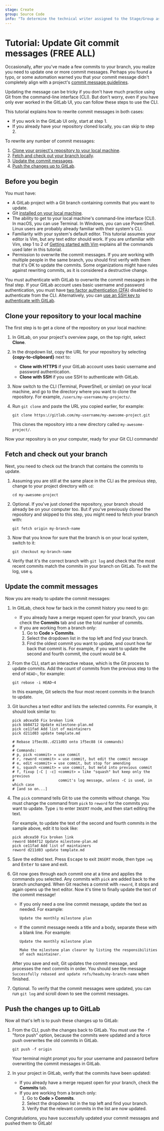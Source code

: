 ```yaml
---
stage: Create
group: Source Code
info: "To determine the technical writer assigned to the Stage/Group associated with this page, see https://about.gitlab.com/handbook/product/ux/technical-writing/#assignments"
---
```


# Tutorial: Update Git commit messages **(FREE ALL)**

Occasionally, after you've made a few commits to your branch, you realize you need
to update one or more commit messages. Perhaps you found a typo, or some automation warned you
that your commit message didn't completely align with a project's
[commit message guidelines](../../development/contributing/merge_request_workflow.md#commit-messages-guidelines).

Updating the message can be tricky if you don't have much practice using Git
from the command-line interface (CLI). But don't worry, even if you have only ever worked in
the GitLab UI, you can follow these steps to use the CLI.

This tutorial explains how to rewrite commit messages in both cases:

- If you work in the GitLab UI only, start at step 1.
- If you already have your repository cloned locally, you can skip to step 2.

To rewrite any number of commit messages:

1. [Clone your project's repository to your local machine](#clone-your-repository-to-your-local-machine).
1. [Fetch and check out your branch locally](#fetch-and-check-out-your-branch).
1. [Update the commit messages](#update-the-commit-messages).
1. [Push the changes up to GitLab](#push-the-changes-up-to-gitlab).

## Before you begin

You must have:

- A GitLab project with a Git branch containing commits that you want to update.
- Git [installed on your local machine](../../topics/git/how_to_install_git/index.md).
- The ability to get to your local machine's command-line interface (CLI). In macOS,
  you can use Terminal. In Windows, you can use PowerShell. Linux users are probably
  already familiar with their system's CLI.
- Familiarity with your system's default editor. This tutorial assumes your editor is Vim,
  but any text editor should work. If you are unfamiliar with Vim, step 1 to 2 of
  [Getting started with Vim](https://opensource.com/article/19/3/getting-started-vim)
  explains all the commands used later in this tutorial.
- Permission to overwrite the commit messages. If you are working with multiple people in the same branch,
  you should first verify with them that it's OK to update the commits. Some organizations might
  have rules against rewriting commits, as it is considered a destructive change.

You must authenticate with GitLab to overwrite the commit messages in the final step.
If your GitLab account uses basic username and password authentication, you must have
[two factor authentication (2FA)](../../user/profile/account/two_factor_authentication.md)
disabled to authenticate from the CLI. Alternatively, you can [use an SSH key to authenticate with GitLab](../../user/ssh.md).

## Clone your repository to your local machine

The first step is to get a clone of the repository on your local machine:

1. In GitLab, on your project's overview page, on the top right, select **Clone**.
1. In the dropdown list, copy the URL for your repository by selecting **{copy-to-clipboard}** next to:
   - **Clone with HTTPS** if your GitLab account uses basic username and password authentication.
   - **Clone with SSH** if you use SSH to authenticate with GitLab.
1. Now switch to the CLI (Terminal, PowerShell, or similar) on your local machine, and go to
   the directory where you want to clone the repository. For example, `/users/my-username/my-projects/`.
1. Run `git clone` and paste the URL you copied earlier, for example:

   ```shell
   git clone https://gitlab.com/my-username/my-awesome-project.git
   ```

   This clones the repository into a new directory called `my-awesome-project/`.

Now your repository is on your computer, ready for your Git CLI commands!

## Fetch and check out your branch

Next, you need to check out the branch that contains the commits to update.

1. Assuming you are still at the same place in the CLI as the previous step,
   change to your project directory with `cd`:

   ```shell
   cd my-awesome-project
   ```

1. Optional. If you've just cloned the repository, your branch should already be
   on your computer too. But if you've previously cloned the repository and skipped
   to this step, you might need to fetch your branch with:

   ```shell
   git fetch origin my-branch-name
   ```

1. Now that you know for sure that the branch is on your local system, switch to it:

   ```shell
   git checkout my-branch-name
   ```

1. Verify that it's the correct branch with `git log` and check that the most recent commits
   match the commits in your branch on GitLab. To exit the log, use `q`.

## Update the commit messages

Now you are ready to update the commit messages:

1. In GitLab, check how far back in the commit history you need to go:

   - If you already have a merge request open for your branch, you can check the
     **Commits** tab and use the total number of commits.
   - If you are working from a branch only:
     1. Go to **Code > Commits**.
     1. Select the dropdown list in the top left and find your branch.
     1. Find the oldest commit you want to update, and count how far back that commit is.
        For example, if you want to update the second and fourth commit, the count would be 4.

1. From the CLI, start an interactive rebase, which is the Git process to update commits.
   Add the count of commits from the previous step to the end of `HEAD~`, for example:

   ```shell
   git rebase -i HEAD~4
   ```

   In this example, Git selects the four most recent commits in the branch to update.

1. Git launches a text editor and lists the selected commits.
   For example, it should look similar to:

   ```shell
   pick a0cea50 Fix broken link
   pick bb84712 Update milestone-plan.md
   pick ce11fad Add list of maintainers
   pick d211d03 update template.md

   # Rebase 1f5ec88..d211d03 onto 1f5ec88 (4 commands)
   #
   # Commands:
   # p, pick <commit> = use commit
   # r, reword <commit> = use commit, but edit the commit message
   # e, edit <commit> = use commit, but stop for amending
   # s, squash <commit> = use commit, but meld into previous commit
   # f, fixup [-C | -c] <commit> = like "squash" but keep only the previous
   #                    commit's log message, unless -C is used, in which case
   # [and so on...]
   ```

1. The `pick` command tells Git to use the commits without change. You must change
   the command from `pick` to `reword` for the commits you want to update.
   Type `i` to enter `INSERT` mode, and then start editing the text.

   For example, to update the text of the second and fourth commits in the sample above,
   edit it to look like:

   ```shell
   pick a0cea50 Fix broken link
   reword bb84712 Update milestone-plan.md
   pick ce11fad Add list of maintainers
   reword d211d03 update template.md
   ```

1. Save the edited text. Press <kbd>Escape</kbd> to exit `INSERT` mode,
   then type `:wq` and <kbd>Enter</kbd> to save and exit.

1. Git now goes through each commit one at a time and applies the commands you selected.
   Any commits with `pick` are added back to the branch unchanged. When Git reaches a commit
   with `reword`, it stops and again opens up the text editor. Now it's time to finally update
   the text of the commit message!

   - If you only need a one line commit message, update the text as needed. For example:

     ```plaintext
     Update the monthly milestone plan
     ```

   - If the commit message needs a title and a body, separate these with a blank line. For example:

     ```plaintext
     Update the monthly milestone plan

     Make the milestone plan clearer by listing the responsibilities
     of each maintainer.
     ```

   After you save and exit, Git updates the commit message, and processes the next
   commits in order. You should see the message `Successfully rebased and update refs/heads/my-branch-name`
   when finished.

1. Optional. To verify that the commit messages were updated, you can run `git log`
   and scroll down to see the commit messages.

## Push the changes up to GitLab

Now all that's left is to push these changes up to GitLab:

1. From the CLI, push the changes back to GitLab. You must use the `-f` "force push" option,
   because the commits were updated and a force push overwrites the old commits in GitLab.

   ```shell
   git push -f origin
   ```

   Your terminal might prompt you for your username and password before overwriting
   the commit messages in GitLab.

1. In your project in GitLab, verify that the commits have been updated:

   - If you already have a merge request open for your branch, check the **Commits** tab.
   - If you are working from a branch only:
     1. Go to **Code > Commits**.
     1. Select the dropdown list in the top left and find your branch.
     1. Verify that the relevant commits in the list are now updated.

Congratulations, you have successfully updated your commit messages and pushed them to GitLab!
